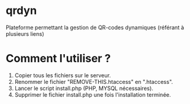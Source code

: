 # qrdyn
Plateforme permettant la gestion de QR-codes dynamiques (référant à plusieurs liens)

# Comment l'utiliser ?
1. Copier tous les fichiers sur le serveur.
2. Renommer le fichier "REMOVE-THIS.htaccess" en ".htaccess".
3. Lancer le script install.php (PHP, MYSQL nécessaires).
4. Supprimer le fichier install.php une fois l'installation terminée.
